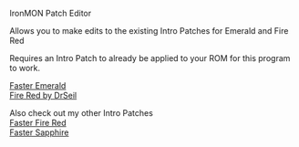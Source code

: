 IronMON Patch Editor

Allows you to make edits to the existing Intro Patches for Emerald and Fire Red

Requires an Intro Patch to already be applied to your ROM for this program to work.

[Faster Emerald](https://github.com/DrMaple/Faster-Emerald)  
[Fire Red by DrSeil](https://github.com/DrSeil/FireRed-Intro-Patch/releases/latest)

Also check out my other Intro Patches  
[Faster Fire Red](https://github.com/DrMaple/Faster-Fire-Red)  
[Faster Sapphire](https://github.com/DrMaple/Faster-Sapphire)
